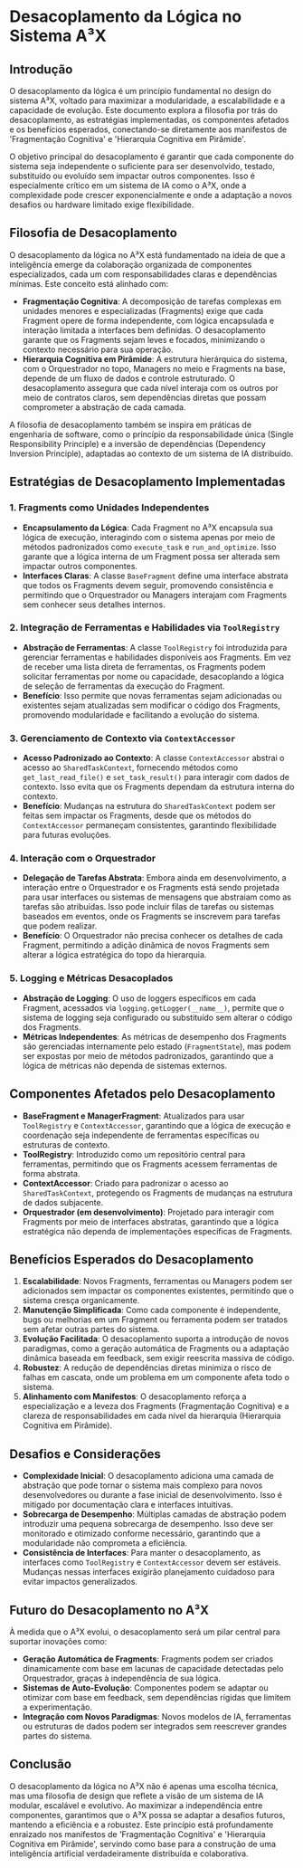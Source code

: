 # Desacoplamento da Lógica no Sistema A³X

## Introdução

O desacoplamento da lógica é um princípio fundamental no design do sistema A³X, voltado para maximizar a modularidade, a escalabilidade e a capacidade de evolução. Este documento explora a filosofia por trás do desacoplamento, as estratégias implementadas, os componentes afetados e os benefícios esperados, conectando-se diretamente aos manifestos de 'Fragmentação Cognitiva' e 'Hierarquia Cognitiva em Pirâmide'.

O objetivo principal do desacoplamento é garantir que cada componente do sistema seja independente o suficiente para ser desenvolvido, testado, substituído ou evoluído sem impactar outros componentes. Isso é especialmente crítico em um sistema de IA como o A³X, onde a complexidade pode crescer exponencialmente e onde a adaptação a novos desafios ou hardware limitado exige flexibilidade.

## Filosofia de Desacoplamento

O desacoplamento da lógica no A³X está fundamentado na ideia de que a inteligência emerge da colaboração organizada de componentes especializados, cada um com responsabilidades claras e dependências mínimas. Este conceito está alinhado com:

- **Fragmentação Cognitiva**: A decomposição de tarefas complexas em unidades menores e especializadas (Fragments) exige que cada Fragment opere de forma independente, com lógica encapsulada e interação limitada a interfaces bem definidas. O desacoplamento garante que os Fragments sejam leves e focados, minimizando o contexto necessário para sua operação.
- **Hierarquia Cognitiva em Pirâmide**: A estrutura hierárquica do sistema, com o Orquestrador no topo, Managers no meio e Fragments na base, depende de um fluxo de dados e controle estruturado. O desacoplamento assegura que cada nível interaja com os outros por meio de contratos claros, sem dependências diretas que possam comprometer a abstração de cada camada.

A filosofia de desacoplamento também se inspira em práticas de engenharia de software, como o princípio da responsabilidade única (Single Responsibility Principle) e a inversão de dependências (Dependency Inversion Principle), adaptadas ao contexto de um sistema de IA distribuído.

## Estratégias de Desacoplamento Implementadas

### 1. Fragments como Unidades Independentes
- **Encapsulamento da Lógica**: Cada Fragment no A³X encapsula sua lógica de execução, interagindo com o sistema apenas por meio de métodos padronizados como `execute_task` e `run_and_optimize`. Isso garante que a lógica interna de um Fragment possa ser alterada sem impactar outros componentes.
- **Interfaces Claras**: A classe `BaseFragment` define uma interface abstrata que todos os Fragments devem seguir, promovendo consistência e permitindo que o Orquestrador ou Managers interajam com Fragments sem conhecer seus detalhes internos.

### 2. Integração de Ferramentas e Habilidades via `ToolRegistry`
- **Abstração de Ferramentas**: A classe `ToolRegistry` foi introduzida para gerenciar ferramentas e habilidades disponíveis aos Fragments. Em vez de receber uma lista direta de ferramentas, os Fragments podem solicitar ferramentas por nome ou capacidade, desacoplando a lógica de seleção de ferramentas da execução do Fragment.
- **Benefício**: Isso permite que novas ferramentas sejam adicionadas ou existentes sejam atualizadas sem modificar o código dos Fragments, promovendo modularidade e facilitando a evolução do sistema.

### 3. Gerenciamento de Contexto via `ContextAccessor`
- **Acesso Padronizado ao Contexto**: A classe `ContextAccessor` abstrai o acesso ao `SharedTaskContext`, fornecendo métodos como `get_last_read_file()` e `set_task_result()` para interagir com dados de contexto. Isso evita que os Fragments dependam da estrutura interna do contexto.
- **Benefício**: Mudanças na estrutura do `SharedTaskContext` podem ser feitas sem impactar os Fragments, desde que os métodos do `ContextAccessor` permaneçam consistentes, garantindo flexibilidade para futuras evoluções.

### 4. Interação com o Orquestrador
- **Delegação de Tarefas Abstrata**: Embora ainda em desenvolvimento, a interação entre o Orquestrador e os Fragments está sendo projetada para usar interfaces ou sistemas de mensagens que abstraiam como as tarefas são atribuídas. Isso pode incluir filas de tarefas ou sistemas baseados em eventos, onde os Fragments se inscrevem para tarefas que podem realizar.
- **Benefício**: O Orquestrador não precisa conhecer os detalhes de cada Fragment, permitindo a adição dinâmica de novos Fragments sem alterar a lógica estratégica do topo da hierarquia.

### 5. Logging e Métricas Desacoplados
- **Abstração de Logging**: O uso de loggers específicos em cada Fragment, acessados via `logging.getLogger(__name__)`, permite que o sistema de logging seja configurado ou substituído sem alterar o código dos Fragments.
- **Métricas Independentes**: As métricas de desempenho dos Fragments são gerenciadas internamente pelo estado (`FragmentState`), mas podem ser expostas por meio de métodos padronizados, garantindo que a lógica de métricas não dependa de sistemas externos.

## Componentes Afetados pelo Desacoplamento

- **BaseFragment e ManagerFragment**: Atualizados para usar `ToolRegistry` e `ContextAccessor`, garantindo que a lógica de execução e coordenação seja independente de ferramentas específicas ou estruturas de contexto.
- **ToolRegistry**: Introduzido como um repositório central para ferramentas, permitindo que os Fragments acessem ferramentas de forma abstrata.
- **ContextAccessor**: Criado para padronizar o acesso ao `SharedTaskContext`, protegendo os Fragments de mudanças na estrutura de dados subjacente.
- **Orquestrador (em desenvolvimento)**: Projetado para interagir com Fragments por meio de interfaces abstratas, garantindo que a lógica estratégica não dependa de implementações específicas de Fragments.

## Benefícios Esperados do Desacoplamento

1. **Escalabilidade**: Novos Fragments, ferramentas ou Managers podem ser adicionados sem impactar os componentes existentes, permitindo que o sistema cresça organicamente.
2. **Manutenção Simplificada**: Como cada componente é independente, bugs ou melhorias em um Fragment ou ferramenta podem ser tratados sem afetar outras partes do sistema.
3. **Evolução Facilitada**: O desacoplamento suporta a introdução de novos paradigmas, como a geração automática de Fragments ou a adaptação dinâmica baseada em feedback, sem exigir reescrita massiva de código.
4. **Robustez**: A redução de dependências diretas minimiza o risco de falhas em cascata, onde um problema em um componente afeta todo o sistema.
5. **Alinhamento com Manifestos**: O desacoplamento reforça a especialização e a leveza dos Fragments (Fragmentação Cognitiva) e a clareza de responsabilidades em cada nível da hierarquia (Hierarquia Cognitiva em Pirâmide).

## Desafios e Considerações

- **Complexidade Inicial**: O desacoplamento adiciona uma camada de abstração que pode tornar o sistema mais complexo para novos desenvolvedores ou durante a fase inicial de desenvolvimento. Isso é mitigado por documentação clara e interfaces intuitivas.
- **Sobrecarga de Desempenho**: Múltiplas camadas de abstração podem introduzir uma pequena sobrecarga de desempenho. Isso deve ser monitorado e otimizado conforme necessário, garantindo que a modularidade não comprometa a eficiência.
- **Consistência de Interfaces**: Para manter o desacoplamento, as interfaces como `ToolRegistry` e `ContextAccessor` devem ser estáveis. Mudanças nessas interfaces exigirão planejamento cuidadoso para evitar impactos generalizados.

## Futuro do Desacoplamento no A³X

À medida que o A³X evolui, o desacoplamento será um pilar central para suportar inovações como:
- **Geração Automática de Fragments**: Fragments podem ser criados dinamicamente com base em lacunas de capacidade detectadas pelo Orquestrador, graças à independência de sua lógica.
- **Sistemas de Auto-Evolução**: Componentes podem se adaptar ou otimizar com base em feedback, sem dependências rígidas que limitem a experimentação.
- **Integração com Novos Paradigmas**: Novos modelos de IA, ferramentas ou estruturas de dados podem ser integrados sem reescrever grandes partes do sistema.

## Conclusão

O desacoplamento da lógica no A³X não é apenas uma escolha técnica, mas uma filosofia de design que reflete a visão de um sistema de IA modular, escalável e evolutivo. Ao maximizar a independência entre componentes, garantimos que o A³X possa se adaptar a desafios futuros, mantendo a eficiência e a robustez. Este princípio está profundamente enraizado nos manifestos de 'Fragmentação Cognitiva' e 'Hierarquia Cognitiva em Pirâmide', servindo como base para a construção de uma inteligência artificial verdadeiramente distribuída e colaborativa. 